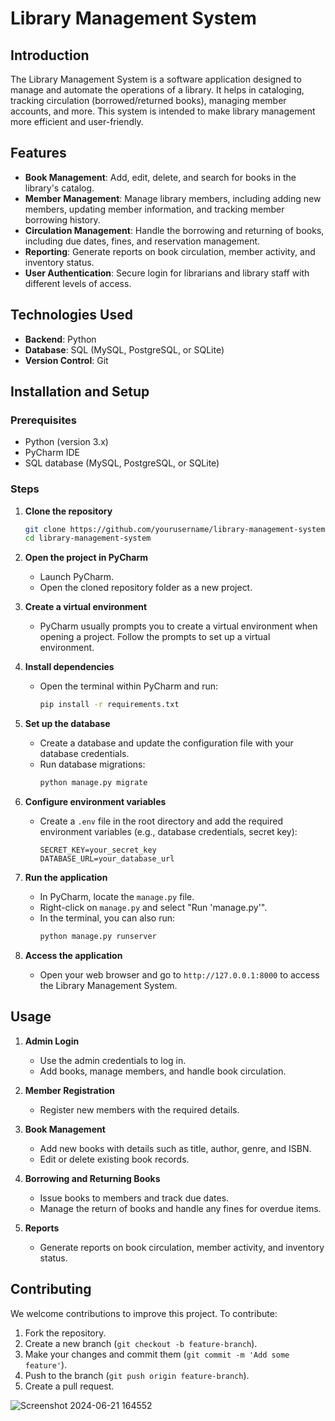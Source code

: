 # Library Management System

## Introduction

The Library Management System is a software application designed to manage and automate the operations of a library. It helps in cataloging, tracking circulation (borrowed/returned books), managing member accounts, and more. This system is intended to make library management more efficient and user-friendly.

## Features

- **Book Management**: Add, edit, delete, and search for books in the library's catalog.
- **Member Management**: Manage library members, including adding new members, updating member information, and tracking member borrowing history.
- **Circulation Management**: Handle the borrowing and returning of books, including due dates, fines, and reservation management.
- **Reporting**: Generate reports on book circulation, member activity, and inventory status.
- **User Authentication**: Secure login for librarians and library staff with different levels of access.

## Technologies Used

- **Backend**: Python
- **Database**: SQL (MySQL, PostgreSQL, or SQLite)
- **Version Control**: Git

## Installation and Setup

### Prerequisites

- Python (version 3.x)
- PyCharm IDE
- SQL database (MySQL, PostgreSQL, or SQLite)

### Steps

1. **Clone the repository**
    ```sh
    git clone https://github.com/yourusername/library-management-system.git
    cd library-management-system
    ```

2. **Open the project in PyCharm**
    - Launch PyCharm.
    - Open the cloned repository folder as a new project.

3. **Create a virtual environment**
    - PyCharm usually prompts you to create a virtual environment when opening a project. Follow the prompts to set up a virtual environment.

4. **Install dependencies**
    - Open the terminal within PyCharm and run:
      ```sh
      pip install -r requirements.txt
      ```

5. **Set up the database**
    - Create a database and update the configuration file with your database credentials.
    - Run database migrations:
      ```sh
      python manage.py migrate
      ```

6. **Configure environment variables**
    - Create a `.env` file in the root directory and add the required environment variables (e.g., database credentials, secret key):
      ```
      SECRET_KEY=your_secret_key
      DATABASE_URL=your_database_url
      ```

7. **Run the application**
    - In PyCharm, locate the `manage.py` file.
    - Right-click on `manage.py` and select "Run 'manage.py'".
    - In the terminal, you can also run:
      ```sh
      python manage.py runserver
      ```

8. **Access the application**
    - Open your web browser and go to `http://127.0.0.1:8000` to access the Library Management System.

## Usage

1. **Admin Login**
    - Use the admin credentials to log in.
    - Add books, manage members, and handle book circulation.

2. **Member Registration**
    - Register new members with the required details.

3. **Book Management**
    - Add new books with details such as title, author, genre, and ISBN.
    - Edit or delete existing book records.

4. **Borrowing and Returning Books**
    - Issue books to members and track due dates.
    - Manage the return of books and handle any fines for overdue items.

5. **Reports**
    - Generate reports on book circulation, member activity, and inventory status.

## Contributing

We welcome contributions to improve this project. To contribute:

1. Fork the repository.
2. Create a new branch (`git checkout -b feature-branch`).
3. Make your changes and commit them (`git commit -m 'Add some feature'`).
4. Push to the branch (`git push origin feature-branch`).
5. Create a pull request.

![Screenshot 2024-06-21 164552](https://github.com/RudraArora/Library-management-System/assets/100142404/3f99330d-d32b-4aee-88a0-ff9d1105a2ef)

